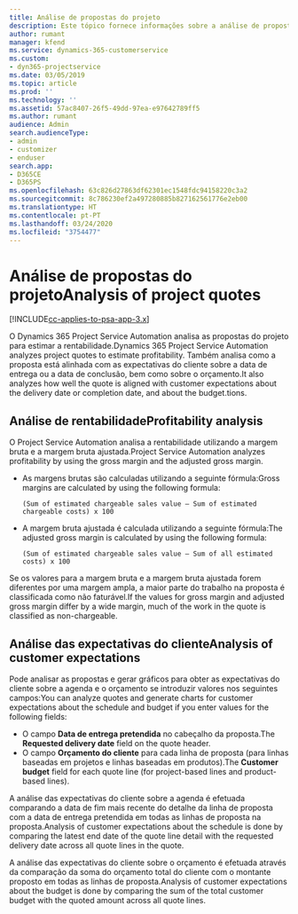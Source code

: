 ```yaml
---
title: Análise de propostas do projeto
description: Este tópico fornece informações sobre a análise de propostas do projeto.
author: rumant
manager: kfend
ms.service: dynamics-365-customerservice
ms.custom:
- dyn365-projectservice
ms.date: 03/05/2019
ms.topic: article
ms.prod: ''
ms.technology: ''
ms.assetid: 57ac8407-26f5-49dd-97ea-e97642789ff5
ms.author: rumant
audience: Admin
search.audienceType:
- admin
- customizer
- enduser
search.app:
- D365CE
- D365PS
ms.openlocfilehash: 63c826d27863df62301ec1548fdc94158220c3a2
ms.sourcegitcommit: 8c786230ef2a497280885b827162561776e2eb00
ms.translationtype: HT
ms.contentlocale: pt-PT
ms.lasthandoff: 03/24/2020
ms.locfileid: "3754477"
---
```

# <a name="analysis-of-project-quotes"></a><span data-ttu-id="54ae7-103">Análise de propostas do projeto</span><span class="sxs-lookup"><span data-stu-id="54ae7-103">Analysis of project quotes</span></span>

[!INCLUDE[cc-applies-to-psa-app-3.x](../includes/cc-applies-to-psa-app-3x.md)]

<span data-ttu-id="54ae7-104">O Dynamics 365 Project Service Automation analisa as propostas do projeto para estimar a rentabilidade.</span><span class="sxs-lookup"><span data-stu-id="54ae7-104">Dynamics 365 Project Service Automation analyzes project quotes to estimate profitability.</span></span> <span data-ttu-id="54ae7-105">Também analisa como a proposta está alinhada com as expectativas do cliente sobre a data de entrega ou a data de conclusão, bem como sobre o orçamento.</span><span class="sxs-lookup"><span data-stu-id="54ae7-105">It also analyzes how well the quote is aligned with customer expectations about the delivery date or completion date, and about the budget.tions.</span></span>

## <a name="profitability-analysis"></a><span data-ttu-id="54ae7-106">Análise de rentabilidade</span><span class="sxs-lookup"><span data-stu-id="54ae7-106">Profitability analysis</span></span>

<span data-ttu-id="54ae7-107">O Project Service Automation analisa a rentabilidade utilizando a margem bruta e a margem bruta ajustada.</span><span class="sxs-lookup"><span data-stu-id="54ae7-107">Project Service Automation analyzes profitability by using the gross margin and the adjusted gross margin.</span></span>

- <span data-ttu-id="54ae7-108">As margens brutas são calculadas utilizando a seguinte fórmula:</span><span class="sxs-lookup"><span data-stu-id="54ae7-108">Gross margins are calculated by using the following formula:</span></span>

  `
    (Sum of estimated chargeable sales value – Sum of estimated chargeable costs) x 100
  `
- <span data-ttu-id="54ae7-109">A margem bruta ajustada é calculada utilizando a seguinte fórmula:</span><span class="sxs-lookup"><span data-stu-id="54ae7-109">The adjusted gross margin is calculated by using the following formula:</span></span>

  `
    (Sum of estimated chargeable sales value – Sum of all estimated costs) x 100
  `

<span data-ttu-id="54ae7-110">Se os valores para a margem bruta e a margem bruta ajustada forem diferentes por uma margem ampla, a maior parte do trabalho na proposta é classificada como não faturável.</span><span class="sxs-lookup"><span data-stu-id="54ae7-110">If the values for gross margin and adjusted gross margin differ by a wide margin, much of the work in the quote is classified as non-chargeable.</span></span>

## <a name="analysis-of-customer-expectations"></a><span data-ttu-id="54ae7-111">Análise das expectativas do cliente</span><span class="sxs-lookup"><span data-stu-id="54ae7-111">Analysis of customer expectations</span></span>

<span data-ttu-id="54ae7-112">Pode analisar as propostas e gerar gráficos para obter as expectativas do cliente sobre a agenda e o orçamento se introduzir valores nos seguintes campos:</span><span class="sxs-lookup"><span data-stu-id="54ae7-112">You can analyze quotes and generate charts for customer expectations about the schedule and budget if you enter values for the following fields:</span></span>

- <span data-ttu-id="54ae7-113">O campo **Data de entrega pretendida** no cabeçalho da proposta.</span><span class="sxs-lookup"><span data-stu-id="54ae7-113">The **Requested delivery date** field on the quote header.</span></span>
- <span data-ttu-id="54ae7-114">O campo **Orçamento do cliente** para cada linha de proposta (para linhas baseadas em projetos e linhas baseadas em produtos).</span><span class="sxs-lookup"><span data-stu-id="54ae7-114">The **Customer budget** field for each quote line (for project-based lines and product-based lines).</span></span>

<span data-ttu-id="54ae7-115">A análise das expectativas do cliente sobre a agenda é efetuada comparando a data de fim mais recente do detalhe da linha de proposta com a data de entrega pretendida em todas as linhas de proposta na proposta.</span><span class="sxs-lookup"><span data-stu-id="54ae7-115">Analysis of customer expectations about the schedule is done by comparing the latest end date of the quote line detail with the requested delivery date across all quote lines in the quote.</span></span>

<span data-ttu-id="54ae7-116">A análise das expectativas do cliente sobre o orçamento é efetuada através da comparação da soma do orçamento total do cliente com o montante proposto em todas as linhas de proposta.</span><span class="sxs-lookup"><span data-stu-id="54ae7-116">Analysis of customer expectations about the budget is done by comparing the sum of the total customer budget with the quoted amount across all quote lines.</span></span>
